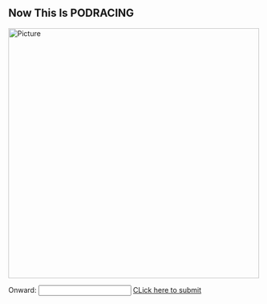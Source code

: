 ## Now This Is PODRACING 

<img class="profile" src="https://merrickmath.github.io/MerrickMath.github.io-CelebrateMath/banana.JPG" alt="Picture" width="500" />

Onward: <input id='password' type='text'  />
<a href="https://MerrickMath.github.io/part2.html" onclick="javascript:return validatePass()">  CLick here to submit  </a>
<script>
function validatePass(){
    if(document.getElementById('password').value == '38'){
        return true;
    }else{
        alert('wrong password!!');
        return false;
    }
}
</script>


